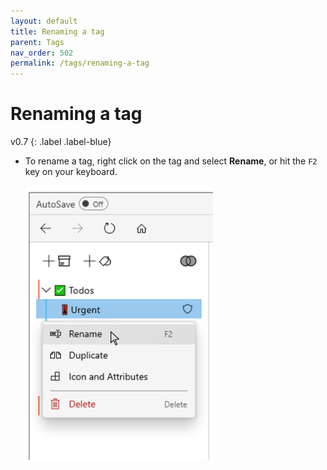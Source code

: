 ```yaml
---
layout: default
title: Renaming a tag
parent: Tags
nav_order: 502
permalink: /tags/renaming-a-tag
---
```


# Renaming a tag
v0.7
{: .label .label-blue}

- To rename a tag, right click on the tag and select **Rename**, or hit the `F2` key on your keyboard.<br/><br/><img src="../img/Rename-Tag.png" alt="Renaming a tag" width="300"/>